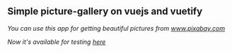 ## Simple picture-gallery on vuejs and vuetify

*You can use this app for getting beautiful pictures from www.pixabay.com*  

*Now it's available for testing [here](http://test.yaltaphil.ru)*
